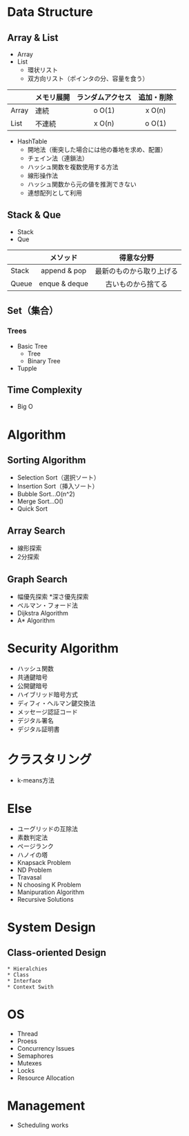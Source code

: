 # Data Structure

## Array & List

* Array
* List
    * 環状リスト
    * 双方向リスト（ポインタの分、容量を食う）

|  | メモリ展開 | ランダムアクセス | 追加・削除 |
|:---|:---|:---:|:---:|
| Array | 連続 | o O(1) | x O(n) |
| List | 不連続 |x O(n)| o O(1) |

* HashTable
    * 開地法（衝突した場合には他の番地を求め、配置）
    * チェイン法（連鎖法）
    * ハッシュ関数を複数使用する方法
    * 線形操作法
    * ハッシュ関数から元の値を推測できない
    * 連想配列として利用

## Stack & Que
* Stack
* Que

|    | メソッド  | 得意な分野 |
|:---|:---:|:---:|
| Stack | append & pop | 最新のものから取り上げる |
| Queue | enque & deque | 古いものから捨てる |

## Set（集合）
### Trees
* Basic Tree
    * Tree
    * Binary Tree
* Tupple

## Time Complexity
* Big O

# Algorithm

## Sorting Algorithm
* Selection Sort（選択ソート）
* Insertion Sort（挿入ソート）
* Bubble Sort...O(n^2)
* Merge Sort...O()
* Quick Sort

## Array Search
* 線形探索
* 2分探索

## Graph Search
* 幅優先探索
*深さ優先探索
* ベルマン・フォード法
* Dijkstra Algorithm 
* A* Algorithm

# Security Algorithm
* ハッシュ関数
* 共通鍵暗号
* 公開鍵暗号
* ハイブリッド暗号方式
* ディフィ・ヘルマン鍵交換法
* メッセージ認証コード
* デジタル署名
* デジタル証明書

# クラスタリング
* k-means方法

# Else
* ユーグリッドの互除法
* 素数判定法
* ページランク
* ハノイの塔
* Knapsack Problem
* ND Problem
* Travasal
* N choosing K Problem
* Manipuration Algorithm
* Recursive Solutions

# System Design

## Class-oriented Design
    * Hieralchies
    * Class
    * Interface
    * Context Swith


# OS

* Thread
* Proess
* Concurrency Issues
* Semaphores
* Mutexes
* Locks
* Resource Allocation

# Management

* Scheduling works

